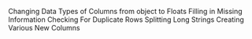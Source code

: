 Changing Data Types of Columns from object to Floats
Filling in Missing Information
Checking For Duplicate Rows
Splitting Long Strings
Creating Various New Columns
